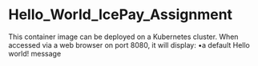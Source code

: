 # Hello_World_IcePay_Assignment
This container image can be deployed on a Kubernetes cluster. When accessed via a web browser on port 8080, it will display:
•a default Hello world! message
